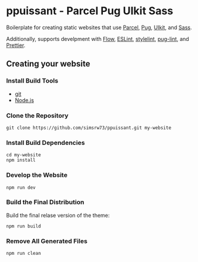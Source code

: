 # ppuissant - Parcel Pug UIkit Sass

Boilerplate for creating static websites that use [Parcel](https://parceljs.org/), [Pug](https://pugjs.org), [UIkit](https://getuikit.com/), and [Sass](https://sass-lang.com/).

Additionally, supports develpment with [Flow](https://flow.org), [ESLint](https://eslint.org), [stylelint](https://stylelint.io), [pug-lint](https://github.com/pugjs/pug-lint), and [Prettier](https://prettier.io).

## Creating your website

### Install Build Tools

  - [git](https://git-scm.com/downloads)
  - [Node.js](https://nodejs.org/en/)

### Clone the Repository

```shell
git clone https://github.com/simsrw73/ppuissant.git my-website
```

### Install Build Dependencies

```shell
cd my-website
npm install
```

### Develop the Website

```shell
npm run dev
```

### Build the Final Distribution

Build the final relase version of the theme:

```shell
npm run build
```

### Remove All Generated Files

```shell
npm run clean
```
